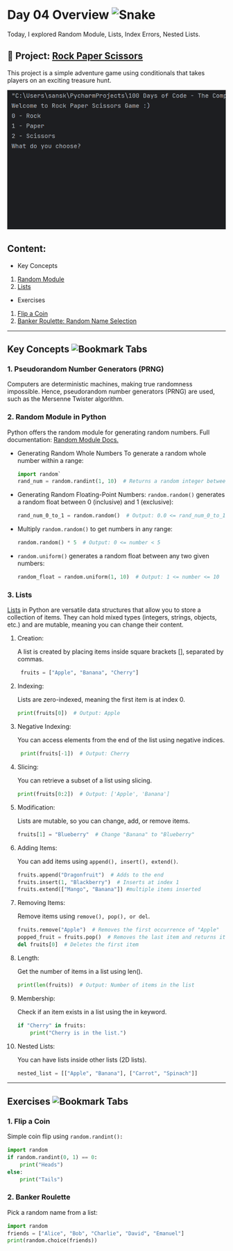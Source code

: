 <h1> Day 04 Overview <img src="https://raw.githubusercontent.com/Tarikul-Islam-Anik/Animated-Fluent-Emojis/master/Emojis/Animals/Snake.png" alt="Snake" width="20" height="20" />
</h1>
Today, I explored Random Module, Lists, Index Errors, Nested Lists.

## 🐣 Project: [Rock Paper Scissors](https://github.com/sanskrutihere/100DaysofPython/blob/main/day%2004/rock_paper_scissor.py) 
This project is a simple adventure game using conditionals that takes players on an exciting treasure hunt.

![Rock Paper Scissors GIF](https://github.com/sanskrutihere/100DaysofPython/blob/main/assets/rock%3Dpaper-scissors.gif)

## Content:
- Key Concepts

1. [Random Module](#random-module-in-python)
2. [Lists](#lists)

- Exercises

1. [Flip a Coin](#Flip-a-Coin)
2. [Banker Roulette: Random Name Selection](#Banker-Roulette)

---
## Key Concepts <img src="https://raw.githubusercontent.com/Tarikul-Islam-Anik/Animated-Fluent-Emojis/master/Emojis/Objects/Bookmark%20Tabs.png" alt="Bookmark Tabs" width="25" height="25" />

### 1. Pseudorandom Number Generators (PRNG)
Computers are deterministic machines, making true randomness impossible. Hence, pseudorandom number generators (PRNG) are used, such as the Mersenne Twister algorithm.

### 2. Random Module in Python
Python offers the random module for generating random numbers. Full documentation: [Random Module Docs.](https://docs.python.org/3/library/random.html)
- Generating Random Whole Numbers
  To generate a random whole number within a range:
  ```python
  import random`
  rand_num = random.randint(1, 10)  # Returns a random integer between 1 and 10 (inclusive).
  ```
- Generating Random Floating-Point Numbers:
  `random.random()` generates a random float between 0 (inclusive) and 1 (exclusive):
  ```python
  rand_num_0_to_1 = random.random()  # Output: 0.0 <= rand_num_0_to_1 < 1.0
  ```
- Multiply `random.random()` to get numbers in any range:

  ```python
  random.random() * 5  # Output: 0 <= number < 5
  ```
- `random.uniform()` generates a random float between any two given numbers:
  
  ```python
  random_float = random.uniform(1, 10)  # Output: 1 <= number <= 10
  ```
  
### 3. Lists

[Lists](https://docs.python.org/3/tutorial/datastructures.html) in Python are versatile data structures that allow you to store a collection of items. They can hold mixed types (integers, strings, objects, etc.) and are mutable, meaning you can change their content.

1. Creation:
   
   A list is created by placing items inside square brackets [], separated by commas.
   ```python
    fruits = ["Apple", "Banana", "Cherry"]
   ```
3. Indexing:
   
   Lists are zero-indexed, meaning the first item is at index 0.
    ```python
    print(fruits[0])  # Output: Apple
    ```
4. Negative Indexing:
   
   You can access elements from the end of the list using negative indices.
   ```python
    print(fruits[-1])  # Output: Cherry
   ```
5. Slicing:
   
    You can retrieve a subset of a list using slicing.
    ```python
    print(fruits[0:2])  # Output: ['Apple', 'Banana']
    ```
5. Modification:
   
    Lists are mutable, so you can change, add, or remove items.
    ```python
    fruits[1] = "Blueberry"  # Change "Banana" to "Blueberry"
    ```
6. Adding Items:
   
    You can add items using `append(), insert(), extend()`.
    ```python
    fruits.append("Dragonfruit")  # Adds to the end
    fruits.insert(1, "Blackberry")  # Inserts at index 1
    fruits.extend(["Mango", "Banana"]) #multiple items inserted
    ```
7. Removing Items:
   
    Remove items using `remove(), pop(), or del`.
    ```python
    fruits.remove("Apple")  # Removes the first occurrence of "Apple"
    popped_fruit = fruits.pop()  # Removes the last item and returns it
    del fruits[0]  # Deletes the first item
    ```
8. Length:
   
    Get the number of items in a list using len().
    ```python
    print(len(fruits))  # Output: Number of items in the list
    ```
9. Membership:
  
    Check if an item exists in a list using the in keyword.
    ```python
    if "Cherry" in fruits:
        print("Cherry is in the list.")
    ```
10. Nested Lists:
  
    You can have lists inside other lists (2D lists).
    ```python
    nested_list = [["Apple", "Banana"], ["Carrot", "Spinach"]]
    ```
---
## Exercises <img src="https://raw.githubusercontent.com/Tarikul-Islam-Anik/Animated-Fluent-Emojis/master/Emojis/Objects/Bookmark%20Tabs.png" alt="Bookmark Tabs" width="25" height="25" />
### 1. Flip a Coin
  Simple coin flip using `random.randint():`
  ```python
  import random
  if random.randint(0, 1) == 0:
      print("Heads")
  else:
      print("Tails")
  ```

### 2.  Banker Roulette
  Pick a random name from a list:
  ```python
  import random
  friends = ["Alice", "Bob", "Charlie", "David", "Emanuel"]
  print(random.choice(friends))
  ```
